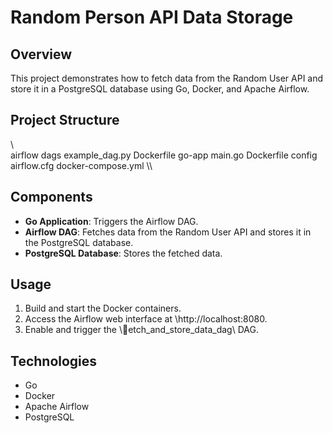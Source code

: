 ﻿# Random Person API Data Storage

## Overview

This project demonstrates how to fetch data from the Random User API and store it in a PostgreSQL database using Go, Docker, and Apache Airflow.

## Project Structure
\\\
 airflow
    dags
       example_dag.py
    Dockerfile
 go-app
    main.go
    Dockerfile
 config
    airflow.cfg
 docker-compose.yml
\\\

## Components

- **Go Application**: Triggers the Airflow DAG.
- **Airflow DAG**: Fetches data from the Random User API and stores it in the PostgreSQL database.
- **PostgreSQL Database**: Stores the fetched data.

## Usage

1. Build and start the Docker containers.
2. Access the Airflow web interface at \http://localhost:8080\.
3. Enable and trigger the \etch_and_store_data_dag\ DAG.

## Technologies

- Go
- Docker
- Apache Airflow
- PostgreSQL

